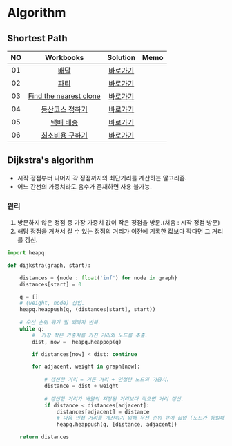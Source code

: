 # Algorithm 

## Shortest Path
|<center>NO|<center>Workbooks|<center>Solution|<center>Memo|
|:---:|:---:|:---:|:---:|
|01|[<center>배달](https://school.programmers.co.kr/learn/courses/30/lessons/12978)|[<center>바로가기](./Solution/배달)|  |
|02|[<center>파티](https://www.acmicpc.net/problem/1238)|[<center>바로가기](./Solution/파티)||
|03|[<center>Find the nearest clone](https://www.hackerrank.com/challenges/find-the-nearest-clone/problem)|[<center>바로가기](./Solution/Find%20the%20nearest%20clone)||
|04|[<center>등산코스 정하기](https://school.programmers.co.kr/learn/courses/30/lessons/118669)|[<center>바로가기](./Solution/등산코스%20정하기)||
|05|[<center>택배 배송](https://www.acmicpc.net/problem/5972)|[<center>바로가기](./Solution/택배%20배송)||
|06|[<center>최소비용 구하기](https://www.acmicpc.net/problem/1916)|[<center>바로가기](./Solution/최소비용%20구하기)||



## Dijkstra's algorithm
- 시작 정점부터 나머지 각 정점까지의 최단거리를 계산하는 알고리즘.
- 어느 간선의 가중치라도 음수가 존재하면 사용 불가능.

### 원리
1. 방문하지 않은 정점 중 가장 가중치 값이 작은 정점을 방문.(처음 : 시작 정점 방문)
2. 해당 정점을 거쳐서 갈 수 있는 정점의 거리가 이전에 기록한 값보다 작다면 그 거리를 갱신.  


```python
import heapq

def dijkstra(graph, start):

    distances = {node : float('inf') for node in graph}
    distances[start] = 0

    q = []
    # (weight, node) 삽입.
    heapq.heappush(q, (distances[start], start))
    
    # 우선 순위 큐가 빌 때까지 반복.
    while q:
        #  가장 작은 가중치를 가진 거리와 노드를 추출.
        dist, now =  heapq.heappop(q)

        if distances[now] < dist: continue

        for adjacent, weight in graph[now]:
            
            # 갱신한 거리 = 기존 거리 + 인접한 노드의 가중치.
            distance = dist + weight
            
            # 갱신한 거리가 배열의 저장된 거리보다 작으면 거리 갱신.
            if distance < distances[adjacent]:
                distances[adjacent] = distance
                # 다음 인접 거리를 계산하기 위해 우선 순위 큐에 삽입 (노드가 동일해도 일단 저장함)
                heapq.heappush(q, [distance, adjacent])

    return distances

```
